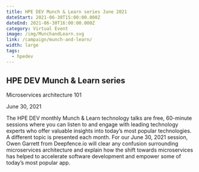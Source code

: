 ```yaml
---
title: HPE DEV Munch & Learn series June 2021
dateStart: 2021-06-30T15:00:00.000Z
dateEnd: 2021-06-30T16:00:00.000Z
category: Virtual Event
image: /img/MunchandLearn.svg
link: /campaign/munch-and-learn/
width: large
tags:
  - hpedev
---
```

## HPE DEV Munch & Learn series

Microservices architecture 101

June 30, 2021

The HPE DEV monthly Munch & Learn technology talks are free, 60-minute sessions where you can listen to and engage with leading technology experts who offer valuable insights into today’s most popular technologies. A different topic is presented each month. For our June 30, 2021 session, Owen Garrett from Deepfence.io will clear any confusion surrounding microservices architecture and explain how the shift towards microservices has helped to accelerate software development and empower some of today’s most popular app.